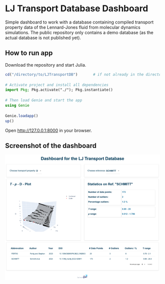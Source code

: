 # LJ Transport Database Dashboard

Simple dashboard to work with a database containing compiled transport property data of the Lennard-Jones fluid from molecular dynamics simulations. The public repository only contains a demo database (as the actual database is not published yet).

## How to run app

Download the repository and start Julia.

```julia
cd("/directory/to/LJTransportDB")       # if not already in the directory

# Activate project and install all dependencies
import Pkg; Pkg.activate("./"); Pkg.instantiate()

# Then load Genie and start the app
using Genie

Genie.loadapp()
up()
```

Open http://127.0.0.1:8000 in your browser.

## Screenshot of the dashboard

![Screenshot of the dashboard](screenshot.png)
